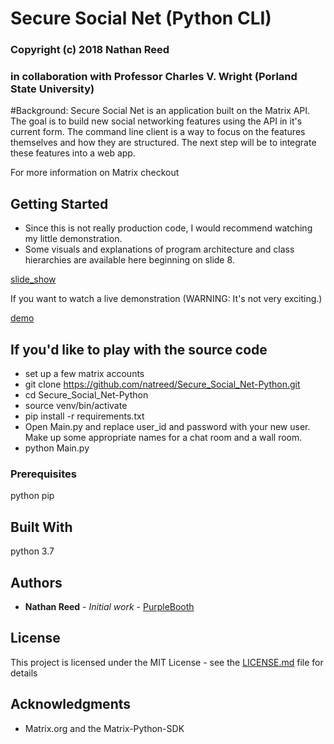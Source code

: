 # Secure Social Net (Python CLI)

### Copyright (c) 2018 Nathan Reed 
###     in collaboration with Professor Charles V. Wright (Porland State University)

#Background: 
Secure Social Net is an application built on the Matrix API. The goal is to build new social networking features using the API in it's current form. The command line client is a way to focus on the features themselves and how they are structured. The next step will be to integrate these features into a web app.

For more information on Matrix checkout [](https://matrix.org)

## Getting Started
- Since this is not really production code, I would recommend watching my little demonstration.
- Some visuals and explanations of program architecture and class hierarchies are available here beginning on slide 8.

[slide_show](https://docs.google.com/presentation/d/e/2PACX-1vS1qxldiuo7Da1_-zgbOBoDMwcE6N6gI55gFfYawBgqHeu27hWSpF3S-gKw5b_r15AaFuvBU86HLVNo/pub?start=false&loop=false&delayms=3000)

If you want to watch a live demonstration (WARNING: It's not very exciting.)

[demo](https://drive.google.com/file/d/1qAqvUIcMx1DIdW3fGDoQqfrZC31L2qpa/view)

## If you'd like to play with the source code
- set up a few matrix accounts [](https://about.riot.im/)
- git clone https://github.com/natreed/Secure_Social_Net-Python.git
- cd Secure_Social_Net-Python
- source venv/bin/activate
- pip install -r requirements.txt
- Open Main.py and replace user_id and password with your new user. Make up some appropriate names for a chat room 
and a wall room.
- python Main.py


### Prerequisites
python 
pip

## Built With

python 3.7

## Authors

* **Nathan Reed** - *Initial work* - [PurpleBooth](https://github.com/natreed/Secure_Social_Net-Python)


## License

This project is licensed under the MIT License - see the [LICENSE.md](LICENSE.md) file for details

## Acknowledgments

* Matrix.org and the Matrix-Python-SDK